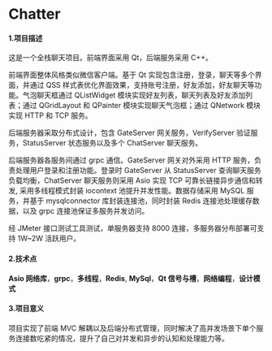 # Chatter

#### 1\.**项目描述**

这是一个全栈聊天项目。前端界面采用 Qt，后端服务采用 C++。

前端界面整体风格类似微信客户端。基于 Qt 实现包含注册，登录，聊天等多个界面，并通过 QSS 样式表优化界面效果，支持账号注册，好友添加，好友聊天等功能。气泡聊天框通过 QListWidget 模块实现好友列表，聊天列表及好友添加列表；通过 QGridLayout 和 QPainter 模块实现聊天气泡框；通过 QNetwork 模块实现 HTTP 和 TCP 服务。

后端服务器采取分布式设计，包含 GateServer 网关服务，VerifyServer 验证服务，StatusServer 状态服务以及多个 ChatServer 聊天服务。

后端服务器各服务间通过 grpc 通信。GateServer 网关对外采用 HTTP 服务，负责处理用户登录和注册功能。登录时 GateServer 从 StatusServer 查询聊天服务负载均衡，ChatServer 聊天服务则采用 Asio 实现 TCP 可靠长链接异步通信和转发, 采用多线程模式封装 iocontext 池提升并发性能。数据存储采用 MySQL 服务，并基于 mysqlconnector 库封装连接池，同时封装 Redis 连接池处理缓存数据，以及 grpc 连接池保证多服务并发访问。

经 JMeter 接口测试工具测试，单服务器支持 8000 连接，多服务器分布部署可支持 1W~2W 活跃用户。

#### 2\.**技术点**

**Asio 网络库**，**grpc**，**多线程**，**Redis**, **MySql**，**Qt 信号与槽**，**网络编程**，**设计模式**

#### 3\.**项目意义**

项目实现了前端 MVC 解耦以及后端分布式管理，同时解决了高并发场景下单个服务连接数吃紧的情况，提升了自己对并发和异步的认知和处理能力等。

